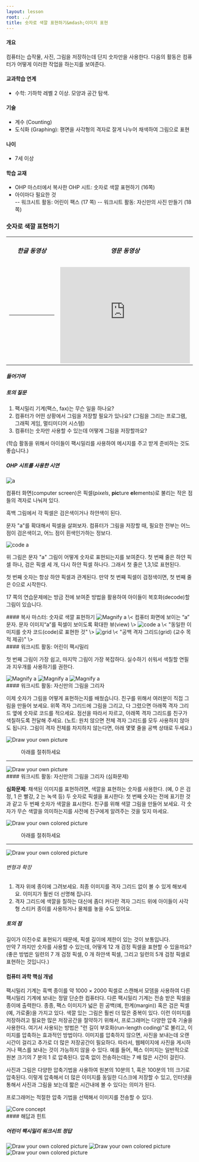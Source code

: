 ```yaml
---
layout: lesson
root: ../
title: 숫자로 색깔 표현하기&mdash;이미지 표현
---
```

<div class="objectives" markdown="1">

#### 개요  
컴퓨터는 습작물, 사진, 그림을 저장하는데 단지 숫자만을 사용한다. 
다음의 활동은 컴퓨터가 어떻게 이러한 작업을 하는지를 보여준다.

#### 교과학습 연계  
- 수학: 기하학 레벨 2 이상. 모양과 공간 탐색.

#### 기술  
- 계수 (Counting)
- 도식화 (Graphing): 평면을 사각형의 격자로 잘게 나누어 채색하여 그림으로 표현

#### 나이  
- 7세 이상

#### 학습 교재  
- OHP 마스터에서 복사한 OHP 시트: 숫자로 색깔 표현하기 (16쪽)
- 아이마다 필요한 것  
-- 워크시트 활동: 어린이 팩스 (17 쪽)
-- 워크시트 활동: 자신만의 사진 만들기 (18쪽)

</div>

### 숫자로 색깔 표현하기

<table width="100%" class="table table-striped">
    <tr>
        <td width="50%"><h5> <center>한글 동영상</center> </h5></td>
        <td width="50%"><h5> <center>영문 동영상</center> </h5></td>
    </tr>
    <tr>
        <td>
            <hr>
        </td>
        <td>
            <div class="youtube">
                <iframe width="350" height="260" src="https://www.youtube.com/embed/uaV2RuAJTjQ" frameborder="0" allowfullscreen>
                </iframe>
            </div>    
        </td>
    </tr>
</table>

##### 들어가며  
 
##### 토의 질문  
1. 팩시밀리 기계(팩스, fax)는 무슨 일을 하나요?  
2. 컴퓨터가 어떤 상황에서 그림을 저장할 필요가 있나요? (그림을 그리는 프로그램, 그래픽 게임, 멀티미디어 시스템)  
3. 컴퓨터는 숫자만 사용할 수 있는데 어떻게 그림을 저장할까요?  

(학습 활동을 위해서 아이들이 팩시밀리를 사용하여 메시지를 주고 받게 준비하는 것도 좋습니다.)

##### OHP 시트를 사용한 시연  
<img src="img/ch02-img/02-image-01-a-01.png" alt="a" />

컴퓨터 화면(computer screen)은 픽셀(*pixels*, **pic**ture **el**ements)로 불리는 작은 점들의 격자로 나눠져 있다.  

흑백 그림에서 각 픽셀은 검은색이거나 하얀색이 된다. 

문자 "a"를 확대해서 픽셀을 살펴보자. 
컴퓨터가 그림을 저장할 때, 필요한 전부는 어느 점이 검은색이고, 어느 점이 흰색인가하는 정보다.

<img src="img/ch02-img/02-image-01-a-02.png" alt="code a" />

위 그림은 문자 "a" 그림이 어떻게 숫자로 표현되는지를 보여준다. 첫 번째 줄은 하얀 픽셀 하나, 검은 픽셀 세 개, 다시 하얀 픽셀 하나다. 그래서 첫 줄은 1,3,1로 표현된다.  

첫 번째 숫자는 항상 하얀 픽셀과 관계된다. 만약 첫 번째 픽셀이 검정색이면, 첫 번째 줄은 0으로 시작한다.

17 쪽의 연습문제에는 방금 전에 보여준 방법을 활용하여 아이들이 복호화(decode)할 그림이 있습니다.  


<div class="challenge" markdown="1">
#### 복사 마스터: 숫자로 색깔 표현하기

<img src="img/ch02-img/02-image-02-master-01.png" alt="Magnify a" />  
\< 컴퓨터 화면에 보이는 “a” 문자. 문자 이미지“a”를 픽셀이 보이도록 확대한 뷰(view) \>
<img src="img/ch02-img/02-image-01-a-02.png" alt="code a" />  
\< "동일한 이미지를 숫자 코드(code)로 표현한 것" \>

<img src="img/ch02-img/02-image-02-master-03.png" alt="grid" />  
\< "공백 격자 그리드(grid) (교수 목적 제공)" \>  

<div class="challenge" markdown="1">
#### 워크시트 활동: 어린이 팩시밀리

첫 번째 그림이 가장 쉽고, 마지막 그림이 가장 복잡하다. 실수하기 쉬워서 색칠할 연필과
지우개를 사용하기를 권한다.

<img src="img/ch02-img/02-image-03-worksheet-01.png" alt="Magnify a" />  

<img src="img/ch02-img/02-image-03-worksheet-02.png" alt="Magnify a" />  

<img src="img/ch02-img/02-image-03-worksheet-03.png" alt="Magnify a" />  

</div>  

<div class="challenge" markdown="1">
#### 워크시트 활동: 자신만의 그림을 그리자

이제 숫자가 그림을 어떻게 표현하는지를 배웠습니다.
친구를 위해서 여러분이 직접 그림을 만들어 보세요. 
위쪽 격자 그리드에 그림을 그리고, 다 그렸으면 아래쪽 격자
그리드 옆에 숫자로 코드를 적으세요. 
점선을 따라서 자르고, 아래쪽 격자 그리드를 친구가 색칠하도록 전달해 주세요. 
(노트: 원치 않으면 전체 격자 그리드를 모두 사용하지 않아도 됩니다. 
그림이 격자 전체를 차지하지 않는다면, 아래 몇몇 줄을 공백 상태로 두세요.)

<img src="img/ch02-img/02-image-04-worksheet-01.png" alt="Draw your own picture " />

<dl>
  <dd>아래를 절취하세요</dd>
  <hr>
</dl>

<img src="img/ch02-img/02-image-04-worksheet-01.png" alt="Draw your own picture " />  

</div>  

<div class="challenge" markdown="1">
#### 워크시트 활동: 자신만의 그림을 그리자 (심화문제)

**심화문제**:  채색된 이미지를 표현하려면, 색깔을 표현하는 숫자를 사용한다. (예, 0 은 검정,
1 은 빨강, 2 는 녹색 등) 두 숫자로 픽셀을 표시한다: 첫 번째 숫자는 전에 표기한 것과
같고 두 번째 숫자가 색깔을 표시한다. 
친구를 위해 색깔 그림을 만들어 보세요. 
각 숫자가 무슨 색깔을 의미하는지를 사전에 친구에게 알려주는 것을 잊지 마세요.

<img src="img/ch02-img/02-image-04-worksheet-01.png" alt="Draw your own colored picture " />  

<dl>
  <dd>아래를 절취하세요</dd>
  <hr>
</dl>

<img src="img/ch02-img/02-image-04-worksheet-01.png" alt="Draw your own colored picture " />  

###### 변형과 확장
1. 격자 위에 종이에 그려보세요. 최종 이미지를 격자 그리드 없이 볼 수 있게 해보세요. 이미지가 훨씬 더 선명해 집니다.  
2. 격자 그리드에 색깔을 칠하는 대신에 좀더 커다란 격자 그리드 위에 아이들이 사각형 스티커 종이를 사용하거나 물체를 놓을 수도 있어요.  

##### 토의 점
길이가 이진수로 표현되기 때문에, 픽셀 길이에 제한이 있는 것이 보통입니다.  
만약 7 까지만 숫자를 사용할 수 있는데, 어떻게 12 개 검정 픽셀을 표현할 수 있을까요? 
(좋은 방법은 일련의 7 개 검정 픽셀, 0 개 하얀색 픽셀, 그리고 일련의 5개 검정 픽셀로 표현하는 것입니다.)

</div>


<div class="keypoints" markdown="1">

#### 컴퓨터 과학 핵심 개념

팩시밀리 기계는 흑백 종이를 약 1000 × 2000 픽셀로 스캔해서 모뎀을 사용하여 다른
팩시밀리 기계에 보내는 정말 단순한 컴퓨터다. 
다른 팩시밀리 기계는 전송 받은 픽셀을 종이에 출력한다. 
종종, 팩스 이미지가 넓은 흰 공백(예, 한계(margin)) 혹은 검은 픽셀 (예, 가로줄)을 가지고 있다. 
색깔 있는 그림은 훨씬 더 많은 중복이 있다. 이런 이미지를 저장하려고
필요한 많은 저장공간을 절약하기 위해서, 프로그래머는 다양한 압축 기술을 사용한다.
여기서 사용되는 방법은 "런 길이 부호화(run-length coding)"로 불리고, 이미지를 압축하는 효과적인 방법이다. 
이미지를 압축하지 않으면, 사진을 보내는데 오랜 시간이 걸리고 추가로 더 많은 저장공간이 필요하다. 
따라서, 웹페이지에 사진을 게시하거나 팩스를 보내는 것이 가능하지 않을 수 있다. 
예를 들어, 팩스 이미지는 일반적으로 원본 크기의 7 분의 1 로 압축된다. 
압축 없이 전송하는데는 7 배 많은 시간이 걸린다.  

사진과 그림은 다양한 압축기법을 사용하여 원본의 10분의 1, 혹은 100분의 1의 크기로 압축된다. 
이렇게 압축해서 더 많은 이미지를 동일한 디스크에 저장할 수 있고,
인터넷을 통해서 사진과 그림을 보는데 짧은 시간내에 볼 수 있다는 의미가 된다.  

프로그래머는 적절한 압축 기법을 선택해서 이미지를 전송할 수 있다. 

<img src="img/ch02-img/02-image-05-core-concept.png" alt="Core concept" />  

</div>  

<div class="challenge" markdown="1">
#### 해답과 힌트

##### 어린이 팩시밀리 워크시트 정답

<img src="img/ch02-img/02-image-06-hint-solution-01.png" alt="Draw your own colored picture " />  
<img src="img/ch02-img/02-image-06-hint-solution-02.png" alt="Draw your own colored picture " />  
<img src="img/ch02-img/02-image-06-hint-solution-03.png" alt="Draw your own colored picture " />  

</div>
